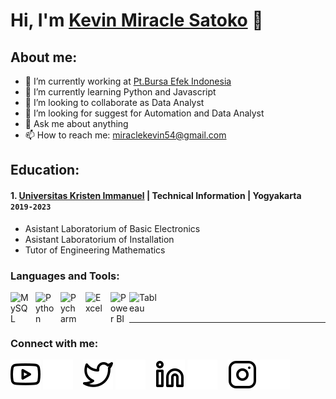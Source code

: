 # Hi, I'm [Kevin Miracle Satoko](https://www.youtube.com/channel/UC22xix7qvwpYWnSQ5QEYtAQ) 👋
## About me:
- 🔭 I’m currently working at [Pt.Bursa Efek Indonesia](https://www.idx.co.id/)
- 🌱 I’m currently learning Python and Javascript
- 👯 I’m looking to collaborate as Data Analyst
- 🤔 I’m looking for suggest for Automation and Data Analyst
- 💬 Ask me about anything
- 📫 How to reach me: miraclekevin54@gmail.com

## Education:

#### 1. [Universitas Kristen Immanuel](https://www.ukrim.ac.id) | Technical Information | Yogyakarta `2019-2023`
   - Asistant Laboratorium of Basic Electronics
   - Asistant Laboratorium of Installation
   - Tutor of Engineering Mathematics



### Languages and Tools:

[<img align="left" alt="MySQL" width="30px" src="https://cdn.jsdelivr.net/gh/devicons/devicon/icons/mysql/mysql-original.svg" style="padding-right:10px;" />][webdev]
[<img align="left" alt="Python" width="30px" src="https://upload.wikimedia.org/wikipedia/commons/thumb/c/c3/Python-logo-notext.svg/110px-Python-logo-notext.svg.png?20100317150552" style="padding-right:10px;" />][webdev]
[<img align="left" alt="Pycharm" width="30px" src="https://upload.wikimedia.org/wikipedia/commons/thumb/1/1d/PyCharm_Icon.svg/220px-PyCharm_Icon.svg.png" style="padding-right:10px;" />][webdev]
[<img align="left" alt="Excel" width="30px" src="https://is2-ssl.mzstatic.com/image/thumb/Purple126/v4/a8/fd/5a/a8fd5a84-c6f1-355f-3b9f-6e86598efaa3/XCEL.png/1200x630bb.png" style="padding-right:10px;" />][webdev]
[<img align="left" alt="Power BI" width="30px" src="https://powerbi.microsoft.com/pictures/application-logos/svg/powerbi.svg" style="padding-right:0px;" />][webdev]
[<img align="left" alt="Tableau" width="50px" src="https://logos-world.net/wp-content/uploads/2021/10/Tableau-Symbol.png" style="padding-right:10px;" />][webdev]

<br />
<br />

---
### Connect with me:

[![website](./img/youtube-light.svg)](https://www.youtube.com/channel/UCtNSgOJTInsz_VxZNfvW2Dg-light-mode-only)
[![website](./img/youtube-dark.svg)](https://www.youtube.com/channel/UCtNSgOJTInsz_VxZNfvW2Dg-dark-mode-only)
&nbsp;&nbsp;
[![website](./img/twitter-light.svg)](https://twitter.com/KevinSatoko-light-mode-only)
[![website](./img/twitter-dark.svg)](https://twitter.com/KevinSatoko-dark-mode-only)
&nbsp;&nbsp;
[![website](./img/linkedin-light.svg)](https://www.linkedin.com/in/kevin-satoko-901107207/-light-mode-only)
[![website](./img/linkedin-dark.svg)](https://www.linkedin.com/in/kevin-satoko-901107207/-dark-mode-only)
&nbsp;&nbsp;
[![website](./img/instagram-light.svg)](https://www.instagram.com/kvn.miracle/-light-mode-only)
[![website](./img/instagram-dark.svg)](https://www.instagram.com/kvn.miracle/-dark-mode-only)



[webdev]: https://github.com/kevinmiraclesatoko/kevinmiraclesatoko
